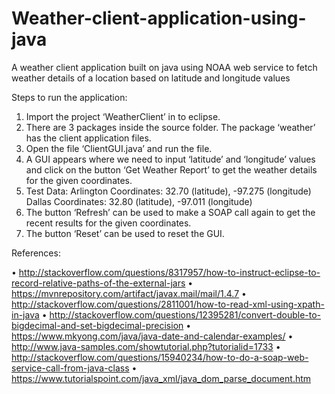 # Weather-client-application-using-java
A weather client application built on java using NOAA web service to fetch weather details of a location based on latitude and longitude values

Steps to run the application:
  1. Import the project ‘WeatherClient’ in to eclipse.
  2. There are 3 packages inside the source folder. The package ‘weather’ has the client application files.
  3. Open the file ‘ClientGUI.java’ and run the file.
  4. A GUI appears where we need to input ‘latitude’ and ‘longitude’ values and click on the button ‘Get Weather Report’ to get the weather      details for the given coordinates.
  5. Test Data: 
     Arlington Coordinates: 32.70 (latitude), -97.275 (longitude)
     Dallas Coordinates: 32.80 (latitude), -97.011 (longitude)
  6. The button ‘Refresh’ can be used to make a SOAP call again to get the recent results for the given coordinates.
  7. The button ‘Reset’ can be used to reset the GUI.


References:

•	http://stackoverflow.com/questions/8317957/how-to-instruct-eclipse-to-record-relative-paths-of-the-external-jars
•	https://mvnrepository.com/artifact/javax.mail/mail/1.4.7
•	http://stackoverflow.com/questions/2811001/how-to-read-xml-using-xpath-in-java
•	http://stackoverflow.com/questions/12395281/convert-double-to-bigdecimal-and-set-bigdecimal-precision
•	https://www.mkyong.com/java/java-date-and-calendar-examples/
•	http://www.java-samples.com/showtutorial.php?tutorialid=1733
•	http://stackoverflow.com/questions/15940234/how-to-do-a-soap-web-service-call-from-java-class
•	https://www.tutorialspoint.com/java_xml/java_dom_parse_document.htm
